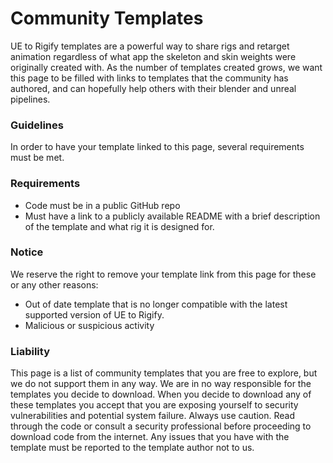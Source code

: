 # Community Templates

UE to Rigify templates are a powerful way to share rigs and retarget animation regardless of
what app the skeleton and skin weights were originally created with. As the number of templates created grows,
we want this page to be filled with links to templates that the community has authored, and can hopefully help others
with their blender and unreal pipelines.

### Guidelines

In order to have your template linked to this page, several requirements must be met.

### Requirements
  * Code must be in a public GitHub repo
  * Must have a link to a publicly available README with a brief description of the template and what rig it is designed for.

### Notice
We reserve the right to remove your template link from this page for these or any other reasons:
* Out of date template that is no longer compatible with the latest supported version of UE to Rigify.
* Malicious or suspicious activity

### Liability
This page is a list of community templates that you are free to explore, but we do not support them in any way.  We are in no way responsible for
the templates you decide to download. When you decide to download any of these templates you accept that
you are exposing yourself to security vulnerabilities and potential system failure. Always use caution. Read through
the code or consult a security professional before proceeding to download code from the internet. Any issues that you have with the template
must be reported to the template author not to us.

